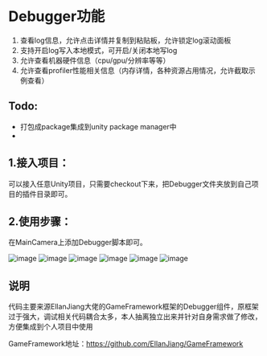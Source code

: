 # Debugger功能
1. 查看log信息，允许点击详情并复制到粘贴板，允许锁定log滚动面板
2. 支持开启log写入本地模式，可开启/关闭本地写log
3. 允许查看机器硬件信息（cpu/gpu/分辨率等等）
4. 允许查看profiler性能相关信息（内存详情，各种资源占用情况，允许截取示例查看）

## Todo:
  - 打包成package集成到unity package manager中
  - 

## 1.接入项目：
可以接入任意Unity项目，只需要checkout下来，把Debugger文件夹放到自己项目的插件目录即可。
## 2.使用步骤：
在MainCamera上添加Debugger脚本即可。

![image](https://user-images.githubusercontent.com/8274346/148244385-91906b19-94ff-4538-add1-60c98755776e.png)
![image](https://user-images.githubusercontent.com/8274346/148398514-19ddc758-e728-4f2e-875c-772e84fd17f6.png)
![image](https://user-images.githubusercontent.com/8274346/148398712-d8a77dc8-263f-4319-abb7-a528b4754380.png)
![image](https://user-images.githubusercontent.com/8274346/148244618-00c12fea-f1f7-4558-a83b-d2bde58a27d3.png)
![image](https://user-images.githubusercontent.com/8274346/148244720-3d1d93d2-86aa-43a5-b040-b3e2e69b9d85.png)
![image](https://user-images.githubusercontent.com/8274346/148244858-bda8f94d-e6b7-44b5-97fa-4ebcdc5d3a45.png)

## 说明
代码主要来源EllanJiang大佬的GameFramework框架的Debugger组件，原框架过于强大，调试相关代码耦合太多，本人抽离独立出来并针对自身需求做了修改，方便集成到个人项目中使用

GameFramework地址：https://github.com/EllanJiang/GameFramework
